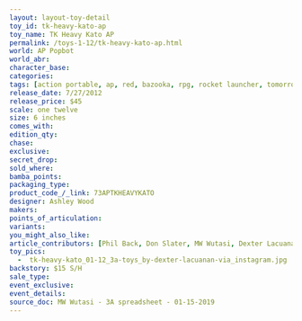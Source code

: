 ```yaml
---
layout: layout-toy-detail 
toy_id: tk-heavy-kato-ap
toy_name: TK Heavy Kato AP
permalink: /toys-1-12/tk-heavy-kato-ap.html
world: AP Popbot
world_abr: 
character_base: 
categories: 
tags: [action portable, ap, red, bazooka, rpg, rocket launcher, tomorrow kings] 
release_date: 7/27/2012
release_price: $45 
scale: one twelve
size: 6 inches
comes_with: 
edition_qty: 
chase: 
exclusive: 
secret_drop: 
sold_where: 
bamba_points: 
packaging_type: 
product_code_/_link: 73APTKHEAVYKATO
designer: Ashley Wood
makers: 
points_of_articulation: 
variants: 
you_might_also_like: 
article_contributors: [Phil Back, Don Slater, MW Wutasi, Dexter Lacuanan]
toy_pics: 
  -  tk-heavy-kato_01-12_3a-toys_by-dexter-lacuanan-via_instagram.jpg
backstory: $15 S/H
sale_type: 
event_exclusive: 
event_details: 
source_doc: MW Wutasi - 3A spreadsheet - 01-15-2019
---
```

